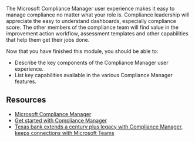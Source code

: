 The Microsoft Compliance Manager user experience makes it easy to manage compliance no matter what your role is. Compliance leadership will appreciate the easy to understand dashboards, especially compliance score. The other members of the compliance team will find value in the improvement action workflow, assessment templates and other capabilities that help them get their jobs done.


Now that you have finished this module, you should be able to:
- Describe the key components of the Compliance Manager user experience.
- List key capabilities available in the various Compliance Manager features.

## Resources

- [Microsoft Compliance Manager](/microsoft-365/compliance/compliance-manager-overview?azure-portal=true)
- [Get started with Compliance Manager](/microsoft-365/compliance/compliance-manager-setup?azure-portal=true)
- [Texas bank extends a century plus legacy with Compliance Manager, keeps connections with Microsoft Teams](https://customers.microsoft.com/story/843247-frost-bank-banking-capital-markets-microsoft-365-security-compliance?azure-portal=true)
